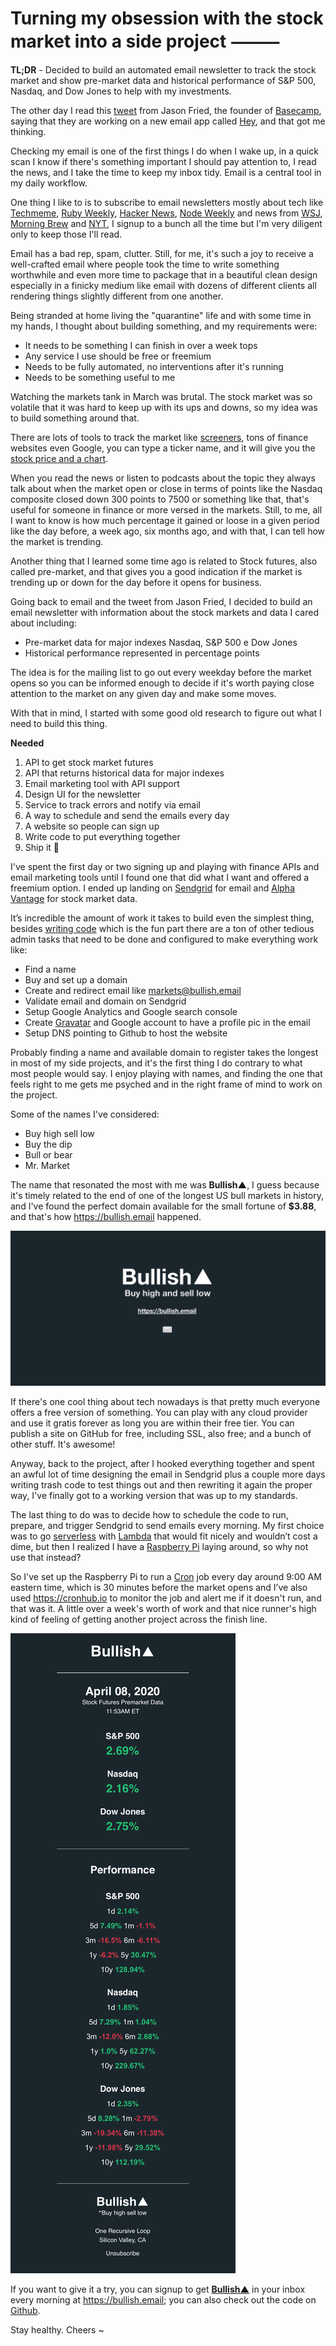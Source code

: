 # Turning my obsession with the stock market into a side project ⸻
**TL;DR** - Decided to build an automated email newsletter to track the stock market and show pre-market data and historical performance of S&P 500, Nasdaq, and Dow Jones to help with my investments.

The other day I read this [tweet](https://twitter.com/jasonfried/status/1225455247264550917?s=20) from Jason Fried, the founder of [Basecamp](https://basecamp.com), saying that they are working on a new email app called [Hey](Hey.com), and that got me thinking.

Checking my email is one of the first things I do when I wake up, in a quick scan I know if there's something important I should pay attention to, I read the news, and I take the time to keep my inbox tidy. Email is a central tool in my daily workflow.

One thing I like to is to subscribe to email newsletters mostly about tech like [Techmeme](https://techmeme.com/), [Ruby Weekly](https://rubyweekly.com/),  [Hacker News](https://hackernewsletter.com/), [Node Weekly](https://nodeweekly.com/) and news from [WSJ](https://www.wsj.com/newsletters), [Morning Brew](https://www.morningbrew.com/) and [NYT](https://www.nytimes.com/newsletters), I signup to a bunch all the time but I'm very diligent only to keep those I'll read.

Email has a bad rep, spam, clutter. Still, for me, it's such a joy to receive a well-crafted email where people took the time to write something worthwhile and even more time to package that in a beautiful clean design especially in a finicky medium like email with dozens of different clients all rendering things slightly different from one another.

Being stranded at home living the "quarantine" life and with some time in my hands, I thought about building something, and my requirements were:

* It needs to be something I can finish in over a week tops
* Any service I use should be free or freemium 
* Needs to be fully automated, no interventions after it's running 
*  Needs to be something useful to me

Watching the markets tank in March was brutal. The stock market was so volatile that it was hard to keep up with its ups and downs, so my idea was to build something around that.

There are lots of tools to track the market like [screeners](https://www.finviz.com/), tons of finance websites even Google, you can type a ticker name, and it will give you the [stock price and a chart](https://www.google.com/search?sxsrf=ALeKk01r11OmoP895rWnQtnKkZ-QzDfYDA%3A1585421184042&source=hp&ei=gJt_XroZ8rzQ8Q_6ipyYAw&q=voo&btnK=Google+Search).

When you read the news or listen to podcasts about the topic they always talk about when the market open or close in terms of points like the Nasdaq composite closed down 300 points to 7500 or something like that, that's useful for someone in finance or more versed in the markets. Still, to me, all I want to know is how much percentage it gained or loose in a given period like the day before, a week ago, six months ago, and with that, I can tell how the market is trending.

Another thing that I learned some time ago is related to Stock futures, also called pre-market, and that gives you a good indication if the market is trending up or down for the day before it opens for business.

Going back to email and the tweet from Jason Fried, I decided to build an email newsletter with information about the stock markets and data I cared about including:

* Pre-market data for major indexes Nasdaq, S&P 500 e Dow Jones
* Historical performance represented in percentage points

The idea is for the mailing list to go out every weekday before the market opens so you can be informed enough to decide if it's worth paying close attention to the market on any given day and make some moves.

With that in mind, I started with some good old research to figure out what I need to build this thing.

**Needed**
1. API to get stock market futures
2. API that returns historical data for major indexes
3. Email marketing tool with API support
4. Design UI for the newsletter
5. Service to track errors and notify via email
6. A way to schedule and send the emails every day
7. A website so people can sign up
8. Write code to put everything together
9. Ship it 🚀

I've spent the first day or two signing up and playing with finance APIs and email marketing tools until I found one that did what I want and offered a freemium option. I ended up landing on [Sendgrid](https://sendgrid.com/) for email and [Alpha Vantage](https://www.alphavantage.co/) for stock market data.

It’s incredible the amount of work it takes to build even the simplest thing, besides [writing code](https://github.com/eduardosasso/bullish) which is the fun part there are a ton of other tedious admin tasks that need to be done and configured to make everything work like:

* Find a name
* Buy and set up a domain
* Create and redirect email like markets@bullish.email
* Validate email and domain on Sendgrid 
* Setup Google Analytics and Google search console
* Create [Gravatar](https://en.gravatar.com/) and Google account to have a profile pic in the email
* Setup DNS pointing to Github to host the website

Probably finding a name and available domain to register takes the longest in most of my side projects, and it's the first thing I do contrary to what most people would say. I enjoy playing with names, and finding the one that feels right to me gets me psyched and in the right frame of mind to work on the project.

Some of the names I've considered:
* Buy high sell low 
* Buy the dip
* Bull or bear
* Mr. Market

The name that resonated the most with me was **Bullish▲**, I guess because it's timely related to the end of one of the longest US bull markets in history, and I've found the perfect domain available for the small fortune of **$3.88**, and that's how https://bullish.email happened. 

![Promo banner done in guess what? Google slides](/images/bullish.png)

If there's one cool thing about tech nowadays is that pretty much everyone offers a free version of something. You can play with any cloud provider and use it gratis forever as long you are within their free tier. You can publish a site on GitHub for free, including SSL, also free; and a bunch of other stuff. It's awesome!

Anyway, back to the project, after I hooked everything together and spent an awful lot of time designing the email in Sendgrid plus a couple more days writing trash code to test things out and then rewriting it again the proper way, I've finally got to a working version that was up to my standards.

The last thing to do was to decide how to schedule the code to run, prepare, and trigger Sendgrid to send emails every morning.  My first choice was to go [serverless](https://en.wikipedia.org/wiki/Serverless_computing) with [Lambda](https://aws.amazon.com/lambda/) that would fit nicely and wouldn’t cost a dime, but then I realized I have a [Raspberry Pi](https://www.raspberrypi.org/) laying around, so why not use that instead? 

So I've set up the Raspberry Pi to run a [Cron](https://en.wikipedia.org/wiki/Cron) job every day around 9:00 AM eastern time, which is 30 minutes before the market opens and I’ve also used https://cronhub.io to monitor the job and alert me if it doesn't run, and that was it. A little over a week's worth of work and that nice runner's high kind of feeling of getting another project across the finish line.

![This is how the email looks like](/images/screenshot.png)

If you want to give it a try, you can signup to get **[Bullish▲](https://bullish.email)** in your inbox every morning at https://bullish.email; you can also check out the code on [Github](https://github.com/eduardosasso/bullish/).

Stay healthy. Cheers ~
